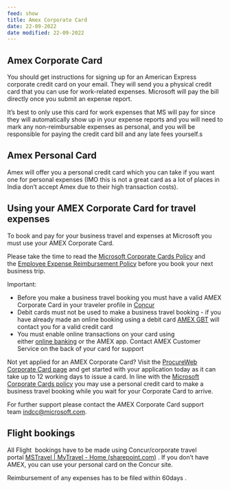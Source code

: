 ```yaml
---
feed: show
title: Amex Corporate Card
date: 22-09-2022
date modified: 22-09-2022
---
```



## Amex Corporate Card

You should get instructions for signing up for an American Express corporate credit card on your email. They will send you a physical credit card that you can use for work-related expenses. Microsoft will pay the bill directly once you submit an expense report.

It’s best to only use this card for work expenses that MS will pay for since they will automatically show up in your expense reports and you will need to mark any non-reimbursable expenses as personal, and you will be responsible for paying the credit card bill and any late fees yourself.s

## Amex Personal Card

Amex will offer you a personal credit card which you can take if you want one for personal expenses (IMO this is not a great card as a lot of places in India don’t accept Amex due to their high transaction costs).


## Using your AMEX Corporate Card for travel expenses

To book and pay for your business travel and expenses at Microsoft you must use your AMEX Corporate Card.  
  
Please take the time to read the [Microsoft Corporate Cards Policy](https://nam06.safelinks.protection.outlook.com/?url=https%3A%2F%2Fclick.email.microsoftemail.com%2F%3Fqs%3Da588f73cfe41b7e0fea852b9324dca8f4f6d4b45180b6b07b4f647e3b2f6ecc8cba33b9cfdad84cd38f3a66cb0fab6492d9a8e3933d17066de6f6b3731b1b3aa&data=05%7C01%7CGyan.Lakhwani%40microsoft.com%7Ccfb5339abe7d4185173c08da1b18d6cc%7C72f988bf86f141af91ab2d7cd011db47%7C0%7C0%7C637852090889506941%7CUnknown%7CTWFpbGZsb3d8eyJWIjoiMC4wLjAwMDAiLCJQIjoiV2luMzIiLCJBTiI6Ik1haWwiLCJXVCI6Mn0%3D%7C3000%7C%7C%7C&sdata=IzkdYmvxhrS0wpcAPkOj2vAz%2B83m%2FuaneBiXsnbXvr0%3D&reserved=0 "Original URL:
https://click.email.microsoftemail.com/?qs=a588f73cfe41b7e0fea852b9324dca8f4f6d4b45180b6b07b4f647e3b2f6ecc8cba33b9cfdad84cd38f3a66cb0fab6492d9a8e3933d17066de6f6b3731b1b3aa
Click to follow link.") and the [Employee Expense Reimbursement Policy](https://nam06.safelinks.protection.outlook.com/?url=https%3A%2F%2Fclick.email.microsoftemail.com%2F%3Fqs%3Da588f73cfe41b7e067324cfdf563a1c0489e4a18e4766a0dcd745ea2f319d3942ed31e402795fee62f1831405d057c4902a532d01f7ac224cc92bf5e0add7578&data=05%7C01%7CGyan.Lakhwani%40microsoft.com%7Ccfb5339abe7d4185173c08da1b18d6cc%7C72f988bf86f141af91ab2d7cd011db47%7C0%7C0%7C637852090889506941%7CUnknown%7CTWFpbGZsb3d8eyJWIjoiMC4wLjAwMDAiLCJQIjoiV2luMzIiLCJBTiI6Ik1haWwiLCJXVCI6Mn0%3D%7C3000%7C%7C%7C&sdata=hLpT%2FdcHdMIHWdaXFBTXS57oup%2Bx7Sx6oLpTkLMLTYY%3D&reserved=0 "https://nam06.safelinks.protection.outlook.com/?url=https%3A%2F%2Fclick.email.microsoftemail.com%2F%3Fqs%3Da588f73cfe41b7e067324cfdf563a1c0489e4a18e4766a0dcd745ea2f319d3942ed31e402795fee62f1831405d057c4902a532d01f7ac224cc92bf5e0add7578&data=05%7C01%7CGyan") before you book your next business trip.

Important:

-   Before you make a business travel booking you must have a valid AMEX Corporate Card in your traveler profile in [Concur](https://nam06.safelinks.protection.outlook.com/?url=https%3A%2F%2Fclick.email.microsoftemail.com%2F%3Fqs%3Da588f73cfe41b7e0955adb667c1dc5ec6808d92a29b545797d98b6effcfeefcc5caea1f3f8d6c262efda1011e4bb7fcc6c3285e64b6b07352e5b34bea43e0f58&data=05%7C01%7CGyan.Lakhwani%40microsoft.com%7Ccfb5339abe7d4185173c08da1b18d6cc%7C72f988bf86f141af91ab2d7cd011db47%7C0%7C0%7C637852090889506941%7CUnknown%7CTWFpbGZsb3d8eyJWIjoiMC4wLjAwMDAiLCJQIjoiV2luMzIiLCJBTiI6Ik1haWwiLCJXVCI6Mn0%3D%7C3000%7C%7C%7C&sdata=I4ZYKc1Uf1lp93kBqSsO7Tjb2sVj5kZlgz2C7o4VxmI%3D&reserved=0 "https://nam06.safelinks.protection.outlook.com/?url=https%3A%2F%2Fclick.email.microsoftemail.com%2F%3Fqs%3Da588f73cfe41b7e0955adb667c1dc5ec6808d92a29b545797d98b6effcfeefcc5caea1f3f8d6c262efda1011e4bb7fcc6c3285e64b6b07352e5b34bea43e0f58&data=05%7C01%7CGyan")
-   Debit cards must not be used to make a business travel booking - if you have already made an online booking using a debit card [AMEX GBT](https://nam06.safelinks.protection.outlook.com/?url=https%3A%2F%2Fclick.email.microsoftemail.com%2F%3Fqs%3Da588f73cfe41b7e002e2f529ed4a6c57844f09eef4c2a10e8fbc117f7a128edc9c9f5996a736423e9421f19c47e58deddd71dbda24462cef80989754eeef547d&data=05%7C01%7CGyan.Lakhwani%40microsoft.com%7Ccfb5339abe7d4185173c08da1b18d6cc%7C72f988bf86f141af91ab2d7cd011db47%7C0%7C0%7C637852090889506941%7CUnknown%7CTWFpbGZsb3d8eyJWIjoiMC4wLjAwMDAiLCJQIjoiV2luMzIiLCJBTiI6Ik1haWwiLCJXVCI6Mn0%3D%7C3000%7C%7C%7C&sdata=FNnpbDN10%2Br7o4OeLxvmgI4%2FQ3ls8CHRc8Zh87LQtpQ%3D&reserved=0 "https://nam06.safelinks.protection.outlook.com/?url=https%3A%2F%2Fclick.email.microsoftemail.com%2F%3Fqs%3Da588f73cfe41b7e002e2f529ed4a6c57844f09eef4c2a10e8fbc117f7a128edc9c9f5996a736423e9421f19c47e58deddd71dbda24462cef80989754eeef547d&data=05%7C01%7CGyan") will contact you for a valid credit card  
-   You must enable online transactions on your card using either [online banking](https://nam06.safelinks.protection.outlook.com/?url=https%3A%2F%2Fclick.email.microsoftemail.com%2F%3Fqs%3Da588f73cfe41b7e0ab3358ef465286d86d0c39fa2109571a5b4ff2c9b227885d6dbaf681b025a89dd893e6c586437841efa214a1eeac9ca43941995de63a512b&data=05%7C01%7CGyan.Lakhwani%40microsoft.com%7Ccfb5339abe7d4185173c08da1b18d6cc%7C72f988bf86f141af91ab2d7cd011db47%7C0%7C0%7C637852090889506941%7CUnknown%7CTWFpbGZsb3d8eyJWIjoiMC4wLjAwMDAiLCJQIjoiV2luMzIiLCJBTiI6Ik1haWwiLCJXVCI6Mn0%3D%7C3000%7C%7C%7C&sdata=CuLL24tB17wKOH199ARTsSq0YxSnHMt0woUhvxTaSdE%3D&reserved=0 "https://nam06.safelinks.protection.outlook.com/?url=https%3A%2F%2Fclick.email.microsoftemail.com%2F%3Fqs%3Da588f73cfe41b7e0ab3358ef465286d86d0c39fa2109571a5b4ff2c9b227885d6dbaf681b025a89dd893e6c586437841efa214a1eeac9ca43941995de63a512b&data=05%7C01%7CGyan") or the AMEX app. Contact AMEX Customer Service on the back of your card for support

Not yet applied for an AMEX Corporate Card? Visit the [ProcureWeb Corporate Card page](https://nam06.safelinks.protection.outlook.com/?url=https%3A%2F%2Fclick.email.microsoftemail.com%2F%3Fqs%3Da588f73cfe41b7e06abf97822fe4decbac1867bea4ff231158d575fbb57c435f830719f1db22f9bb362543b058367e392c63c0e75714efc7350254398bf226d9&data=05%7C01%7CGyan.Lakhwani%40microsoft.com%7Ccfb5339abe7d4185173c08da1b18d6cc%7C72f988bf86f141af91ab2d7cd011db47%7C0%7C0%7C637852090889506941%7CUnknown%7CTWFpbGZsb3d8eyJWIjoiMC4wLjAwMDAiLCJQIjoiV2luMzIiLCJBTiI6Ik1haWwiLCJXVCI6Mn0%3D%7C3000%7C%7C%7C&sdata=TCoHl5eez%2FK0xPJfB9s0i9nnEk4k8S75O7zCDpFB99U%3D&reserved=0 "https://nam06.safelinks.protection.outlook.com/?url=https%3A%2F%2Fclick.email.microsoftemail.com%2F%3Fqs%3Da588f73cfe41b7e06abf97822fe4decbac1867bea4ff231158d575fbb57c435f830719f1db22f9bb362543b058367e392c63c0e75714efc7350254398bf226d9&data=05%7C01%7CGyan") and get started with your application today as it can take up to 12 working days to issue a card. In line with the [Microsoft Corporate Cards policy](https://nam06.safelinks.protection.outlook.com/?url=https%3A%2F%2Fclick.email.microsoftemail.com%2F%3Fqs%3Da588f73cfe41b7e07e5bb826034e41d0316cdb3d9f2e3ce284effbd3d425f1cc61f154324eb4e1b8528e88efc2b7a55e35fb0f76337690c50b71ecaee71fee9a&data=05%7C01%7CGyan.Lakhwani%40microsoft.com%7Ccfb5339abe7d4185173c08da1b18d6cc%7C72f988bf86f141af91ab2d7cd011db47%7C0%7C0%7C637852090889556941%7CUnknown%7CTWFpbGZsb3d8eyJWIjoiMC4wLjAwMDAiLCJQIjoiV2luMzIiLCJBTiI6Ik1haWwiLCJXVCI6Mn0%3D%7C3000%7C%7C%7C&sdata=GUG84h3pTVvLdr29xR4SUlcwLjgS%2B1E%2FSs%2FoVAdmmNM%3D&reserved=0 "https://nam06.safelinks.protection.outlook.com/?url=https%3A%2F%2Fclick.email.microsoftemail.com%2F%3Fqs%3Da588f73cfe41b7e07e5bb826034e41d0316cdb3d9f2e3ce284effbd3d425f1cc61f154324eb4e1b8528e88efc2b7a55e35fb0f76337690c50b71ecaee71fee9a&data=05%7C01%7CGyan") you may use a personal credit card to make a business travel booking while you wait for your Corporate Card to arrive.  
  
For further support please contact the AMEX Corporate Card support team [indcc@microsoft.com](mailto:indcc@microsoft.com?subject= "mailto:indcc@microsoft.com?subject=").

## Flight bookings

All Flight  bookings have to be made using Concur/corporate travel portal [MSTravel | MyTravel - Home (sharepoint.com)](https://nam06.safelinks.protection.outlook.com/?url=https%3A%2F%2Fmicrosoft.sharepoint.com%2Fteams%2FMyTravel&data=04%7C01%7CGyan.Lakhwani%40microsoft.com%7Cf8e984619d174f72941a08d9fa16db48%7C72f988bf86f141af91ab2d7cd011db47%7C0%7C0%7C637815798431010602%7CUnknown%7CTWFpbGZsb3d8eyJWIjoiMC4wLjAwMDAiLCJQIjoiV2luMzIiLCJBTiI6Ik1haWwiLCJXVCI6Mn0%3D%7C3000&sdata=7ZnU3ncXiAJF82NG747EuuJtsy0OiT7Vjou5qdCoLYc%3D&reserved=0 "https://nam06.safelinks.protection.outlook.com/?url=https%3A%2F%2Fmicrosoft.sharepoint.com%2Fteams%2FMyTravel&data=04%7C01%7CGyan.Lakhwani%40microsoft.com%7Cf8e984619d174f72941a08d9fa16db48%7C72f988bf86f141af91ab2d7cd011db47%7C0%7C0%7C637815798431010602%7") . If you don’t have AMEX, you can use your personal card on the Concur site.

Reimbursement of any expenses has to be filed within 60days .